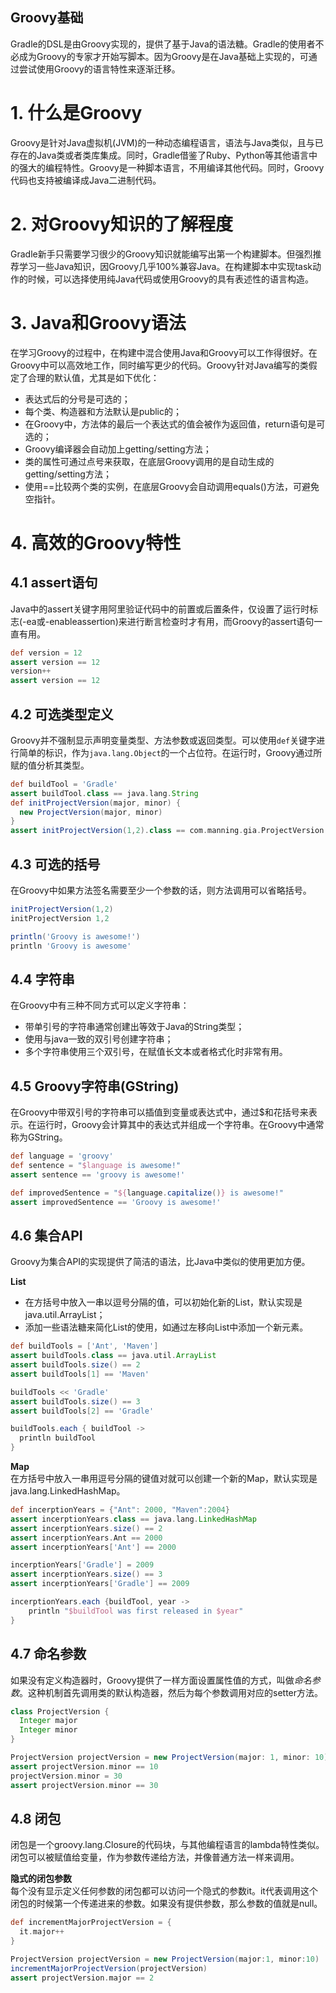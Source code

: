 ## Groovy基础

Gradle的DSL是由Groovy实现的，提供了基于Java的语法糖。Gradle的使用者不必成为Groovy的专家才开始写脚本。因为Groovy是在Java基础上实现的，可通过尝试使用Groovy的语言特性来逐渐迁移。  

# 1. 什么是Groovy
Groovy是针对Java虚拟机(JVM)的一种动态编程语言，语法与Java类似，且与已存在的Java类或者类库集成。同时，Gradle借鉴了Ruby、Python等其他语言中的强大的编程特性。Groovy是一种脚本语言，不用编译其他代码。同时，Groovy代码也支持被编译成Java二进制代码。  

# 2. 对Groovy知识的了解程度
Gradle新手只需要学习很少的Groovy知识就能编写出第一个构建脚本。但强烈推荐学习一些Java知识，因Groovy几乎100%兼容Java。在构建脚本中实现task动作的时候，可以选择使用纯Java代码或使用Groovy的具有表述性的语言构造。  

# 3. Java和Groovy语法
在学习Groovy的过程中，在构建中混合使用Java和Groovy可以工作得很好。在Groovy中可以高效地工作，同时编写更少的代码。Groovy针对Java编写的类假定了合理的默认值，尤其是如下优化：  
+ 表达式后的分号是可选的；
+ 每个类、构造器和方法默认是public的；
+ 在Groovy中，方法体的最后一个表达式的值会被作为返回值，return语句是可选的；
+ Groovy编译器会自动加上getting/setting方法；
+ 类的属性可通过点号来获取，在底层Groovy调用的是自动生成的getting/setting方法；
+ 使用==比较两个类的实例，在底层Groovy会自动调用equals()方法，可避免空指针。  

# 4. 高效的Groovy特性

## 4.1 assert语句
Java中的assert关键字用阿里验证代码中的前置或后置条件，仅设置了运行时标志(-ea或-enableassertion)来进行断言检查时才有用，而Groovy的assert语句一直有用。  

```groovy
def version = 12
assert version == 12
version++
assert version == 12
```  

## 4.2 可选类型定义
Groovy并不强制显示声明变量类型、方法参数或返回类型。可以使用`def`关键字进行简单的标识，作为`java.lang.Object`的一个占位符。在运行时，Groovy通过所赋的值分析其类型。   

```groovy
def buildTool = 'Gradle'
assert buildTool.class == java.lang.String
def initProjectVersion(major, minor) {
  new ProjectVersion(major, minor)
}
assert initProjectVersion(1,2).class == com.manning.gia.ProjectVersion
```

## 4.3 可选的括号
在Groovy中如果方法签名需要至少一个参数的话，则方法调用可以省略括号。  

```groovy
initProjectVersion(1,2)
initProjectVersion 1,2

println('Groovy is awesome!')
println 'Groovy is awesome'
```

## 4.4 字符串
在Groovy中有三种不同方式可以定义字符串：  
+ 带单引号的字符串通常创建出等效于Java的String类型；
+ 使用与java一致的双引号创建字符串；
+ 多个字符串使用三个双引号，在赋值长文本或者格式化时非常有用。

## 4.5 Groovy字符串(GString)
在Groovy中带双引号的字符串可以插值到变量或表达式中，通过$和花括号来表示。在运行时，Groovy会计算其中的表达式并组成一个字符串。在Groovy中通常称为GString。  

```groovy
def language = 'groovy'
def sentence = "$language is awesome!"
assert sentence == 'groovy is awesome!'

def improvedSentence = "${language.capitalize()} is awesome!"
assert improvedSentence == 'Groovy is awesome!'
```

## 4.6 集合API
Groovy为集合API的实现提供了简洁的语法，比Java中类似的使用更加方便。  

**List**  
+ 在方括号中放入一串以逗号分隔的值，可以初始化新的List，默认实现是java.util.ArrayList；
+ 添加一些语法糖来简化List的使用，如通过左移向List中添加一个新元素。  

```groovy
def buildTools = ['Ant', 'Maven']
assert buildTools.class == java.util.ArrayList
assert buildTools.size() == 2
assert buildTools[1] == 'Maven'

buildTools << 'Gradle'
assert buildTools.size() == 3
assert buildTools[2] == 'Gradle'

buildTools.each { buildTool ->
  println buildTool
}
```

**Map**  
在方括号中放入一串用逗号分隔的键值对就可以创建一个新的Map，默认实现是java.lang.LinkedHashMap。  

```groovy
def incerptionYears = {"Ant": 2000, "Maven":2004}
assert incerptionYears.class == java.lang.LinkedHashMap
assert incerptionYears.size() == 2
assert incerptionYears.Ant == 2000
assert incerptionYears['Ant'] == 2000

incerptionYears['Gradle'] = 2009
assert incerptionYears.size() == 3
assert incerptionYears['Gradle'] == 2009

incerptionYears.each {buildTool, year -> 
	println "$buildTool was first released in $year"
}
```

## 4.7 命名参数
如果没有定义构造器时，Groovy提供了一样方面设置属性值的方式，叫做*命名参数*。这种机制首先调用类的默认构造器，然后为每个参数调用对应的setter方法。  

```groovy
class ProjectVersion {
  Integer major
  Integer minor
}

ProjectVersion projectVersion = new ProjectVersion(major: 1, minor: 10)
assert projectVersion.minor == 10
projectVersion.minor = 30
assert projectVersion.minor == 30
```

## 4.8 闭包
闭包是一个groovy.lang.Closure的代码块，与其他编程语言的lambda特性类似。闭包可以被赋值给变量，作为参数传递给方法，并像普通方法一样来调用。  

**隐式的闭包参数**  
每个没有显示定义任何参数的闭包都可以访问一个隐式的参数it。it代表调用这个闭包的时候第一个传递进来的参数。如果没有提供参数，那么参数的值就是null。  

```groovy
def incrementMajorProjectVersion = {
  it.major++
}

ProjectVersion projectVersion = new ProjectVersion(major:1, minor:10)
incrementMajorProjectVersion(projectVersion)
assert projectVersion.major == 2
```  













